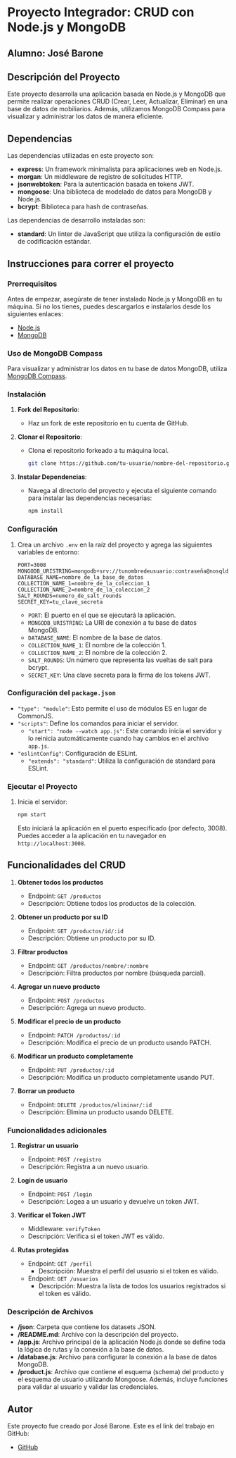 # Proyecto Integrador: CRUD con Node.js y MongoDB

## Alumno: José Barone

## Descripción del Proyecto

Este proyecto desarrolla una aplicación basada en Node.js y MongoDB que permite realizar operaciones CRUD (Crear, Leer, Actualizar, Eliminar) en una base de datos de mobiliarios. Además, utilizamos MongoDB Compass para visualizar y administrar los datos de manera eficiente.

## Dependencias

Las dependencias utilizadas en este proyecto son:

- **express**: Un framework minimalista para aplicaciones web en Node.js.
- **morgan**: Un middleware de registro de solicitudes HTTP.
- **jsonwebtoken**: Para la autenticación basada en tokens JWT.
- **mongoose**: Una biblioteca de modelado de datos para MongoDB y Node.js.
- **bcrypt**: Biblioteca para hash de contraseñas.

Las dependencias de desarrollo instaladas son:

- **standard**: Un linter de JavaScript que utiliza la configuración de estilo de codificación estándar.

## Instrucciones para correr el proyecto

### Prerrequisitos

Antes de empezar, asegúrate de tener instalado Node.js y MongoDB en tu máquina. Si no los tienes, puedes descargarlos e instalarlos desde los siguientes enlaces:

- [Node.js](https://nodejs.org/)
- [MongoDB](https://www.mongodb.com/)

### Uso de MongoDB Compass

Para visualizar y administrar los datos en tu base de datos MongoDB, utiliza [MongoDB Compass](https://www.mongodb.com/products/compass).

### Instalación

1. **Fork del Repositorio**:

   - Haz un fork de este repositorio en tu cuenta de GitHub.

2. **Clonar el Repositorio**:

   - Clona el repositorio forkeado a tu máquina local.
     ```bash
     git clone https://github.com/tu-usuario/nombre-del-repositorio.git
     ```

3. **Instalar Dependencias**:

   - Navega al directorio del proyecto y ejecuta el siguiente comando para instalar las dependencias necesarias:
     ```bash
     npm install
     ```

### Configuración

1. Crea un archivo `.env` en la raíz del proyecto y agrega las siguientes variables de entorno:

     ```env
    PORT=3008
    MONGODB_URISTRING=mongodb+srv://tunombredeusuario:contraseña@nosqldatabase.xwwhxd3.mongodb.net/
    DATABASE_NAME=nombre_de_la_base_de_datos
    COLLECTION_NAME_1=nombre_de_la_coleccion_1
    COLLECTION_NAME_2=nombre_de_la_coleccion_2
    SALT_ROUNDS=numero_de_salt_rounds
    SECRET_KEY=tu_clave_secreta
    ```

    - `PORT`: El puerto en el que se ejecutará la aplicación.
    - `MONGODB_URISTRING`: La URI de conexión a tu base de datos MongoDB.
    - `DATABASE_NAME`: El nombre de la base de datos.
    - `COLLECTION_NAME_1`: El nombre de la colección 1.
    - `COLLECTION_NAME_2`: El nombre de la colección 2.
    - `SALT_ROUNDS`: Un número que representa las vueltas de salt para bcrypt.
    - `SECRET_KEY`: Una clave secreta para la firma de los tokens JWT.

### Configuración del `package.json`

- `"type": "module"`: Esto permite el uso de módulos ES en lugar de CommonJS.
- `"scripts"`: Define los comandos para iniciar el servidor.
  - `"start": "node --watch app.js"`: Este comando inicia el servidor y lo reinicia automáticamente cuando hay cambios en el archivo `app.js`.
- `"eslintConfig"`: Configuración de ESLint.
  - `"extends": "standard"`: Utiliza la configuración de standard para ESLint.

### Ejecutar el Proyecto

1. Inicia el servidor:

    ```bash
    npm start
    ```

    Esto iniciará la aplicación en el puerto especificado (por defecto, 3008). Puedes acceder a la aplicación en tu navegador en `http://localhost:3008`.

## Funcionalidades del CRUD

1. **Obtener todos los productos**
   - Endpoint: `GET /productos`
   - Descripción: Obtiene todos los productos de la colección.

2. **Obtener un producto por su ID**
   - Endpoint: `GET /productos/id/:id`
   - Descripción: Obtiene un producto por su ID.

3. **Filtrar productos**
   - Endpoint: `GET /productos/nombre/:nombre`
   - Descripción: Filtra productos por nombre (búsqueda parcial).

4. **Agregar un nuevo producto**
   - Endpoint: `POST /productos`
   - Descripción: Agrega un nuevo producto.

5. **Modificar el precio de un producto**
   - Endpoint: `PATCH /productos/:id`
   - Descripción: Modifica el precio de un producto usando PATCH.

6. **Modificar un producto completamente**
   - Endpoint: `PUT /productos/:id`
   - Descripción: Modifica un producto completamente usando PUT.

7. **Borrar un producto**
   - Endpoint: `DELETE /productos/eliminar/:id`
   - Descripción: Elimina un producto usando DELETE.

### Funcionalidades adicionales

1. **Registrar un usuario**
   - Endpoint: `POST /registro`
   - Descripción: Registra a un nuevo usuario.

2. **Login de usuario**
   - Endpoint: `POST /login`
   - Descripción: Logea a un usuario y devuelve un token JWT.

3. **Verificar el Token JWT**
   - Middleware: `verifyToken`
   - Descripción: Verifica si el token JWT es válido.

4. **Rutas protegidas**
   - Endpoint: `GET /perfil`
     - Descripción: Muestra el perfil del usuario si el token es válido.
   - Endpoint: `GET /usuarios`
     - Descripción: Muestra la lista de todos los usuarios registrados si el token es válido.

### Descripción de Archivos

- **/json**: Carpeta que contiene los datasets JSON.
- **/README.md**: Archivo con la descripción del proyecto.
- **/app.js**: Archivo principal de la aplicación Node.js donde se define toda la lógica de rutas y la conexión a la base de datos.
- **/database.js**: Archivo para configurar la conexión a la base de datos MongoDB.
- **/product.js**: Archivo que contiene el esquema (schema) del producto y el esquema de usuario utilizando Mongoose. Además, incluye funciones para validar al usuario y validar las credenciales.

## Autor

Este proyecto fue creado por José Barone. Este es el link del trabajo en GitHub:

- [GitHub](https://github.com/Joseargentina/Trabajo-Integrador-Backend-Diplomatura-UNTREF)